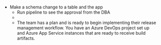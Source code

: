 - Make a schema change to a table and the app
    - Run pipeline to see the approval from the DBA
    - 
    - The team has a plan and is ready to begin implementing their release management workflow. You have an Azure DevOps project set up and Azure App Service instances that are ready to receive build artifacts.